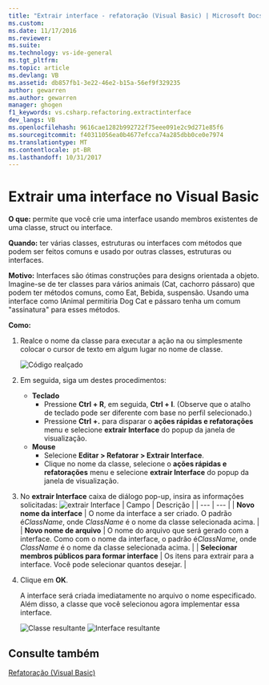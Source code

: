 ```yaml
---
title: "Extrair interface - refatoração (Visual Basic) | Microsoft Docs"
ms.custom: 
ms.date: 11/17/2016
ms.reviewer: 
ms.suite: 
ms.technology: vs-ide-general
ms.tgt_pltfrm: 
ms.topic: article
ms.devlang: VB
ms.assetid: db857fb1-3e22-46e2-b15a-56ef9f329235
author: gewarren
ms.author: gewarren
manager: ghogen
f1_keywords: vs.csharp.refactoring.extractinterface
dev_langs: VB
ms.openlocfilehash: 9616cae1282b992722f75eee091e2c9d271e85f6
ms.sourcegitcommit: f40311056ea0b4677efcca74a285dbb0ce0e7974
ms.translationtype: MT
ms.contentlocale: pt-BR
ms.lasthandoff: 10/31/2017
---
```

# <a name="extract-an-interface-in-visual-basic"></a>Extrair uma interface no Visual Basic
**O que:** permite que você crie uma interface usando membros existentes de uma classe, struct ou interface.

**Quando:** ter várias classes, estruturas ou interfaces com métodos que podem ser feitos comuns e usado por outras classes, estruturas ou interfaces.

**Motivo:** Interfaces são ótimas construções para designs orientada a objeto.  Imagine-se de ter classes para vários animais (Cat, cachorro pássaro) que podem ter métodos comuns, como Eat, Bebida, suspensão.  Usando uma interface como IAnimal permitiria Dog Cat e pássaro tenha um comum "assinatura" para esses métodos.  

**Como:**

1. Realce o nome da classe para executar a ação na ou simplesmente colocar o cursor de texto em algum lugar no nome de classe.

   ![Código realçado](media/extractinterface_highlight.png)

1. Em seguida, siga um destes procedimentos:
   * **Teclado**
     * Pressione **Ctrl + R**, em seguida, **Ctrl + I**.  (Observe que o atalho de teclado pode ser diferente com base no perfil selecionado.)
     * Pressione **Ctrl +.** para disparar o **ações rápidas e refatorações** menu e selecione **extrair Interface** do popup da janela de visualização.
   * **Mouse**
     * Selecione **Editar > Refatorar > Extrair Interface**.
     * Clique no nome da classe, selecione o **ações rápidas e refatorações** menu e selecione **extrair Interface** do popup da janela de visualização.

1. No **extrair Interface** caixa de diálogo pop-up, insira as informações solicitadas: ![extrair Interface](media/extractinterface_dialog.png)
   | Campo | Descrição |
   | --- | --- |
   | **Novo nome da interface** | O nome da interface a ser criado. O padrão é*ClassName*, onde *ClassName* é o nome da classe selecionada acima. |
   | **Novo nome de arquivo** | O nome do arquivo que será gerado com a interface. Como com o nome da interface, o padrão é*ClassName*, onde *ClassName* é o nome da classe selecionada acima. |
   | **Selecionar membros públicos para formar interface** | Os itens para extrair para a interface.  Você pode selecionar quantos desejar. |

1. Clique em **OK**.

   A interface será criada imediatamente no arquivo o nome especificado.  Além disso, a classe que você selecionou agora implementar essa interface.

   ![Classe resultante](media/extractinterface_class.png)
   ![Interface resultante](media/extractinterface_interface.png)

## <a name="see-also"></a>Consulte também
[Refatoração (Visual Basic)](../refactoring-vb.md)
